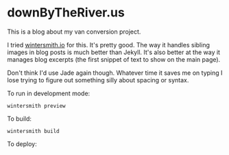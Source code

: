 # downByTheRiver.us

This is a blog about my van conversion project.

I tried [wintersmith.io](wintersmith.io) for this. It's pretty good.
The way it handles sibling images in blog posts is much better than Jekyll. It's also better at the way it manages blog excerpts (the first snippet of text to show on the main page).

Don't think I'd use Jade again though. Whatever time it saves me on typing I lose trying to figure out something silly about spacing or syntax.

To run in development mode:

    wintersmith preview

To build:

    wintersmith build

To deploy:


